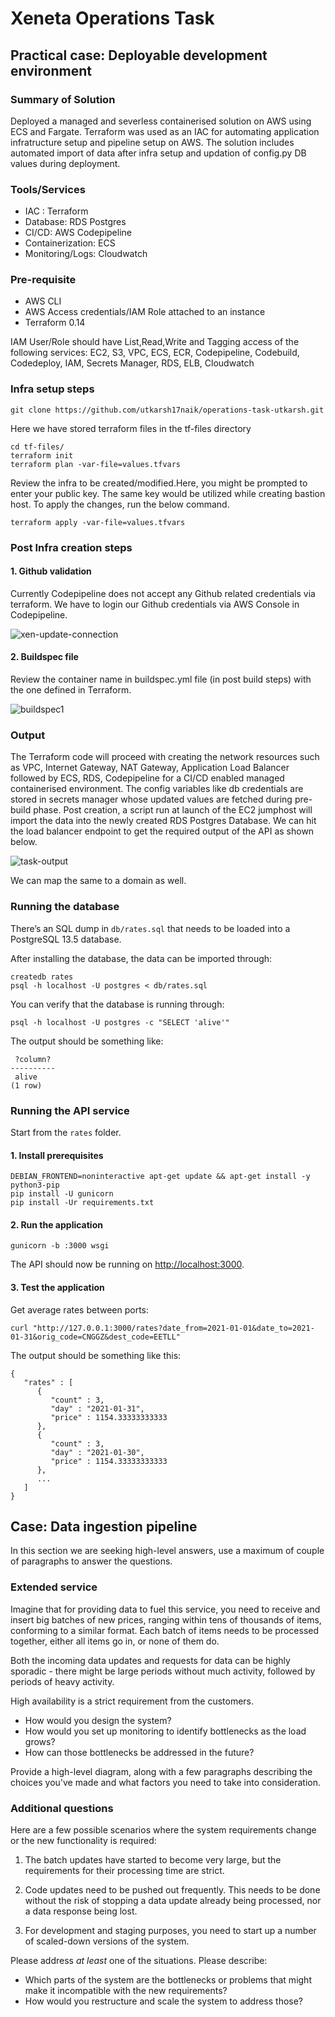 # Xeneta Operations Task



## Practical case: Deployable development environment

### Summary of Solution
Deployed a managed and severless containerised solution on AWS using ECS and Fargate. Terraform was used as an IAC for automating application infratructure setup and pipeline setup on AWS. The solution includes automated import of data after infra setup and updation of config.py DB values during deployment.

### Tools/Services
- IAC : Terraform
- Database: RDS Postgres
- CI/CD: AWS Codepipeline
- Containerization: ECS
- Monitoring/Logs: Cloudwatch

### Pre-requisite
 - AWS CLI
 - AWS Access credentials/IAM Role attached to an instance
 - Terraform 0.14
 
 IAM User/Role should have List,Read,Write and Tagging access of the following services: EC2, S3, VPC, ECS, ECR, Codepipeline, Codebuild, Codedeploy, IAM, Secrets Manager, RDS, ELB, Cloudwatch

### Infra setup steps
```
git clone https://github.com/utkarsh17naik/operations-task-utkarsh.git
```
Here we have stored terraform files in the tf-files directory
```
cd tf-files/
terraform init
terraform plan -var-file=values.tfvars
```
Review the infra to be created/modified.Here, you might be prompted to enter your public key. The same key would be utilized while creating bastion host.
To apply the changes, run the below command.
```
terraform apply -var-file=values.tfvars
```
### Post Infra creation steps
#### 1. Github validation
Currently Codepipeline does not accept any Github related credentials via terraform. We have to login our Github credentials via AWS Console in Codepipeline.


![xen-update-connection](https://user-images.githubusercontent.com/34398133/195197078-3060a5c9-82ae-4a2b-b0a3-a7a48b09dcdb.png)

#### 2. Buildspec file

Review the container name in buildspec.yml file (in post build steps) with the one defined in Terraform.

![buildspec1](https://user-images.githubusercontent.com/34398133/195406528-be18a078-dbcc-42e4-b275-20a00081beb9.png)

### Output 
The Terraform code will proceed with creating the network resources such as VPC, Internet Gateway, NAT Gateway, Application Load Balancer followed by ECS, RDS, Codepipeline for a CI/CD enabled managed containerised environment. The config variables like db credentials are stored in secrets manager whose updated values are fetched during pre-build phase. Post creation, a script run at launch of the EC2 jumphost will import the data into the newly created RDS Postgres Database. We can hit the load balancer endpoint to get the required output of the API as shown below.

![task-output](https://user-images.githubusercontent.com/34398133/195433616-838c0bc2-6f39-4ea9-bd63-eb3ccf7a5734.png)

We can map the same to a domain as well.


### Running the database

There’s an SQL dump in `db/rates.sql` that needs to be loaded into a PostgreSQL 13.5 database.

After installing the database, the data can be imported through:

```
createdb rates
psql -h localhost -U postgres < db/rates.sql
```

You can verify that the database is running through:

```
psql -h localhost -U postgres -c "SELECT 'alive'"
```

The output should be something like:

```
 ?column?
----------
 alive
(1 row)
```

### Running the API service

Start from the `rates` folder.

#### 1. Install prerequisites

```
DEBIAN_FRONTEND=noninteractive apt-get update && apt-get install -y python3-pip
pip install -U gunicorn
pip install -Ur requirements.txt
```

#### 2. Run the application
```
gunicorn -b :3000 wsgi
```

The API should now be running on [http://localhost:3000](http://localhost:3000).

#### 3. Test the application

Get average rates between ports:
```
curl "http://127.0.0.1:3000/rates?date_from=2021-01-01&date_to=2021-01-31&orig_code=CNGGZ&dest_code=EETLL"
```

The output should be something like this:
```
{
   "rates" : [
      {
         "count" : 3,
         "day" : "2021-01-31",
         "price" : 1154.33333333333
      },
      {
         "count" : 3,
         "day" : "2021-01-30",
         "price" : 1154.33333333333
      },
      ...
   ]
}
```

## Case: Data ingestion pipeline

In this section we are seeking high-level answers, use a maximum of couple of paragraphs to answer the questions.

### Extended service

Imagine that for providing data to fuel this service, you need to receive and insert big batches of new prices, ranging within tens of thousands of items, conforming to a similar format. Each batch of items needs to be processed together, either all items go in, or none of them do.

Both the incoming data updates and requests for data can be highly sporadic - there might be large periods without much activity, followed by periods of heavy activity.

High availability is a strict requirement from the customers.

* How would you design the system?
* How would you set up monitoring to identify bottlenecks as the load grows?
* How can those bottlenecks be addressed in the future?

Provide a high-level diagram, along with a few paragraphs describing the choices you've made and what factors you need to take into consideration.

### Additional questions

Here are a few possible scenarios where the system requirements change or the new functionality is required:

1. The batch updates have started to become very large, but the requirements for their processing time are strict.

2. Code updates need to be pushed out frequently. This needs to be done without the risk of stopping a data update already being processed, nor a data response being lost.

3. For development and staging purposes, you need to start up a number of scaled-down versions of the system.

Please address *at least* one of the situations. Please describe:

- Which parts of the system are the bottlenecks or problems that might make it incompatible with the new requirements?
- How would you restructure and scale the system to address those?
